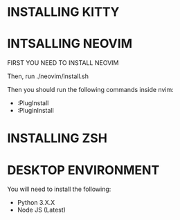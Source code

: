 
# INSTALLING KITTY



# INTSALLING NEOVIM
FIRST YOU NEED TO INSTALL NEOVIM

Then, run ./neovim/install.sh

Then you should run the following commands inside nvim:

- :PlugInstall
- :PluginInstall


# INSTALLING ZSH


# DESKTOP ENVIRONMENT

You will need to install the following:
- Python 3.X.X
- Node JS (Latest)
